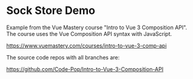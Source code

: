 # Sock Store Demo
Example from the Vue Mastery course "Intro to Vue 3 Composition API".
The course uses the Vue Composition API syntax with JavaScript.

https://www.vuemastery.com/courses/intro-to-vue-3-comp-api

The source code repos with all branches are:

https://github.com/Code-Pop/Intro-to-Vue-3-Composition-API

